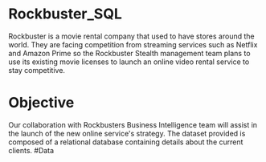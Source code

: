 # Rockbuster_SQL
Rockbuster is a movie rental company that used to have stores around the world. They are facing competition from streaming services such as Netflix and Amazon Prime so the Rockbuster Stealth management team plans to use its existing movie licenses to launch an online video rental service to stay competitive.
# Objective
Our collaboration with Rockbusters Business Intelligence team will assist in the launch of the new online service's strategy. The dataset provided is composed of a relational database containing details about the current clients.
#Data
